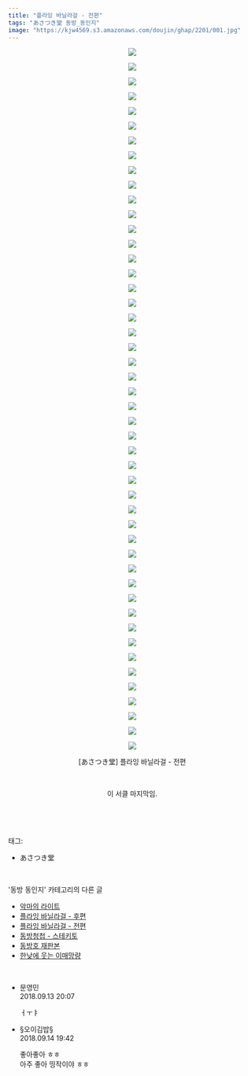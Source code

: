 ```yaml
---
title: "플라잉 바닐라걸 - 전편"
tags: "あさつき堂 동방_동인지"
image: "https://kjw4569.s3.amazonaws.com/doujin/ghap/2201/001.jpg"
---
```

<div class="article">
<p style="text-align: center; clear: none; float: none;"><img src="{{ site.imgserver3 }}/ghap/2201/001.jpg"/></p>
<p style="text-align: center; clear: none; float: none;"><img src="{{ site.imgserver3 }}/ghap/2201/002.jpg"/></p>
<p style="text-align: center; clear: none; float: none;"><img src="{{ site.imgserver3 }}/ghap/2201/003.jpg"/></p>
<p style="text-align: center; clear: none; float: none;"><img src="{{ site.imgserver3 }}/ghap/2201/004.jpg"/></p>
<p style="text-align: center; clear: none; float: none;"><img src="{{ site.imgserver3 }}/ghap/2201/005.jpg"/></p>
<p style="text-align: center; clear: none; float: none;"><img src="{{ site.imgserver3 }}/ghap/2201/006.jpg"/></p>
<p style="text-align: center; clear: none; float: none;"><img src="{{ site.imgserver3 }}/ghap/2201/007.jpg"/></p>
<p style="text-align: center; clear: none; float: none;"><img src="{{ site.imgserver3 }}/ghap/2201/008.jpg"/></p>
<p style="text-align: center; clear: none; float: none;"><img src="{{ site.imgserver3 }}/ghap/2201/009.jpg"/></p>
<p style="text-align: center; clear: none; float: none;"><img src="{{ site.imgserver3 }}/ghap/2201/010.jpg"/></p>
<p style="text-align: center; clear: none; float: none;"><img src="{{ site.imgserver3 }}/ghap/2201/011.jpg"/></p>
<p style="text-align: center; clear: none; float: none;"><img src="{{ site.imgserver3 }}/ghap/2201/012.jpg"/></p>
<p style="text-align: center; clear: none; float: none;"><img src="{{ site.imgserver3 }}/ghap/2201/013.jpg"/></p>
<p style="text-align: center; clear: none; float: none;"><img src="{{ site.imgserver3 }}/ghap/2201/014.jpg"/></p>
<p style="text-align: center; clear: none; float: none;"><img src="{{ site.imgserver3 }}/ghap/2201/015.jpg"/></p>
<p style="text-align: center; clear: none; float: none;"><img src="{{ site.imgserver3 }}/ghap/2201/016.jpg"/></p>
<p style="text-align: center; clear: none; float: none;"><img src="{{ site.imgserver3 }}/ghap/2201/017.jpg"/></p>
<p style="text-align: center; clear: none; float: none;"><img src="{{ site.imgserver3 }}/ghap/2201/018.jpg"/></p>
<p style="text-align: center; clear: none; float: none;"><img src="{{ site.imgserver3 }}/ghap/2201/019.jpg"/></p>
<p style="text-align: center; clear: none; float: none;"><img src="{{ site.imgserver3 }}/ghap/2201/020.jpg"/></p>
<p style="text-align: center; clear: none; float: none;"><img src="{{ site.imgserver3 }}/ghap/2201/021.jpg"/></p>
<p style="text-align: center; clear: none; float: none;"><img src="{{ site.imgserver3 }}/ghap/2201/022.jpg"/></p>
<p style="text-align: center; clear: none; float: none;"><img src="{{ site.imgserver3 }}/ghap/2201/023.jpg"/></p>
<p style="text-align: center; clear: none; float: none;"><img src="{{ site.imgserver3 }}/ghap/2201/024.jpg"/></p>
<p style="text-align: center; clear: none; float: none;"><img src="{{ site.imgserver3 }}/ghap/2201/025.jpg"/></p>
<p style="text-align: center; clear: none; float: none;"><img src="{{ site.imgserver3 }}/ghap/2201/026.jpg"/></p>
<p style="text-align: center; clear: none; float: none;"><img src="{{ site.imgserver3 }}/ghap/2201/027.jpg"/></p>
<p style="text-align: center; clear: none; float: none;"><img src="{{ site.imgserver3 }}/ghap/2201/028.jpg"/></p>
<p style="text-align: center; clear: none; float: none;"><img src="{{ site.imgserver3 }}/ghap/2201/029.jpg"/></p>
<p style="text-align: center; clear: none; float: none;"><img src="{{ site.imgserver3 }}/ghap/2201/030.jpg"/></p>
<p style="text-align: center; clear: none; float: none;"><img src="{{ site.imgserver3 }}/ghap/2201/031.jpg"/></p>
<p style="text-align: center; clear: none; float: none;"><img src="{{ site.imgserver3 }}/ghap/2201/032.jpg"/></p>
<p style="text-align: center; clear: none; float: none;"><img src="{{ site.imgserver3 }}/ghap/2201/033.jpg"/></p>
<p style="text-align: center; clear: none; float: none;"><img src="{{ site.imgserver3 }}/ghap/2201/034.jpg"/></p>
<p style="text-align: center; clear: none; float: none;"><img src="{{ site.imgserver3 }}/ghap/2201/035.jpg"/></p>
<p style="text-align: center; clear: none; float: none;"><img src="{{ site.imgserver3 }}/ghap/2201/036.jpg"/></p>
<p style="text-align: center; clear: none; float: none;"><img src="{{ site.imgserver3 }}/ghap/2201/037.jpg"/></p>
<p style="text-align: center; clear: none; float: none;"><img src="{{ site.imgserver3 }}/ghap/2201/038.jpg"/></p>
<p style="text-align: center; clear: none; float: none;"><img src="{{ site.imgserver3 }}/ghap/2201/039.jpg"/></p>
<p style="text-align: center; clear: none; float: none;"><img src="{{ site.imgserver3 }}/ghap/2201/040.jpg"/></p>
<p style="text-align: center; clear: none; float: none;"><img src="{{ site.imgserver3 }}/ghap/2201/041.jpg"/></p>
<p style="text-align: center; clear: none; float: none;"><img src="{{ site.imgserver3 }}/ghap/2201/042.jpg"/></p>
<p style="text-align: center; clear: none; float: none;"><img src="{{ site.imgserver3 }}/ghap/2201/043.jpg"/></p>
<p style="text-align: center; clear: none; float: none;"><img src="{{ site.imgserver3 }}/ghap/2201/044.jpg"/></p>
<p style="text-align: center; clear: none; float: none;"><img src="{{ site.imgserver3 }}/ghap/2201/045.jpg"/></p>
<p style="text-align: center; clear: none; float: none;"><img src="{{ site.imgserver3 }}/ghap/2201/046.jpg"/></p>
<p style="text-align: center; clear: none; float: none;"><img src="{{ site.imgserver3 }}/ghap/2201/047.jpg"/></p>
<p style="text-align: center; clear: none; float: none;"><img src="{{ site.imgserver3 }}/ghap/2201/048.jpg"/></p>
<p style="text-align: center; clear: none; float: none;">[あさつき堂] 플라잉 바닐라걸 - 전편</p>
<p style="text-align: center; clear: none; float: none;"><br/></p>
<p style="text-align: center; clear: none; float: none;">이 서클 마지막임.</p>
<p><br/></p>
</div><br/>
<div class="tagTrail">
<p>태그: </p>
<ul>
<li>あさつき堂</li>
</ul>
</div><br/>
<div class="another">
<p>'동방 동인지' 카테고리의 다른 글</p>
<ul>
<li><a href="/ghap_2203">악마의 라이트</a></li>
<li><a href="/ghap_2202">플라잉 바닐라걸 - 후편</a></li>
<li><a href="/ghap_2201">플라잉 바닐라걸 - 전편</a></li>
<li><a href="/ghap_2199">동방청첩 - 스테키토</a></li>
<li><a href="/ghap_2196">동방호 재판본</a></li>
<li><a href="/ghap_2195">한낮에 웃는 이매망량</a></li>
</ul>
</div><br/>
<div class="cb_module cb_fluid">
<div class="cb_wrt cb_profile">
<div class="comment">
<ul>
<li class="cb_thumb_off" id="comment15331963">
<div class="cb_comment_area">
<div class="cb_info_area">
<div class="cb_section">
<span class="cb_nick_name">문영민</span>
</div>
<div class="cb_section">
<span class="cb_date">2018.09.13 20:07 </span>
</div>
</div>
<div class="cb_dsc_comment">
<p class="cb_dsc">
											ㅓㅜㅑ
										</p>
</div>
</div></li>
<li class="cb_thumb_off" id="comment15332735">
<div class="cb_comment_area">
<div class="cb_info_area">
<div class="cb_section">
<span class="cb_nick_name">§오이김밥§</span>
</div>
<div class="cb_section">
<span class="cb_date">2018.09.14 19:42 </span>
</div>
</div>
<div class="cb_dsc_comment">
<p class="cb_dsc">
											좋아좋아 ㅎㅎ<br/>
아주 좋아 띵작이야 ㅎㅎ
										</p>
</div>
</div></li>
</ul>
</div>
</div><!-- commentList close -->
</div><br/>
